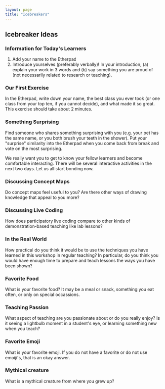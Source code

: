 ```yaml
---
layout: page
title: "Icebreakers"
---
```


## Icebreaker Ideas

### Information for Today's Learners

1. Add your name to the Etherpad
1. Introduce yourselves (preferably verbally)! In your introduction, (a) explain your work in 3 words and (b) say something you are proud of (not necessarily related to research or teaching).

### Our First Exercise

In the Etherpad, write down your name, the best class you ever
took (or one class from your top ten, if you cannot decide), and
what made it so great.
This exercise should take about 2 minutes.

### Something Surprising

Find someone who shares something surprising with you (e.g. your pet has the same name,
or you both brush your teeth in the shower). Put your "surprise" similarity into the Etherpad when
you come back from break and vote on the most surprising.

We really want you to get to know your fellow learners and become comfortable interacting. There
will be several interactive activities in the next two days. Let us all start bonding now.

### Discussing Concept Maps

Do concept maps feel useful to you?
Are there other ways of drawing knowledge that appeal to you more?

### Discussing Live Coding

How does participatory live coding compare to other kinds of demonstration-based teaching
like lab lessons?

### In the Real World

How practical do you think it would be to use the techniques you have learned in this workshop
in regular teaching?
In particular,
do you think you would have enough time to prepare and teach lessons
the ways you have been shown?

### Favorite Food

What is your favorite food?
It may be a meal or snack, something you eat often, or only on special occassions.

### Teaching Passion

What aspect of teaching are you passionate about or do you really enjoy?
Is it seeing a lightbulb moment in a student's eye, or learning something new when you teach?

### Favorite Emoji

What is your favorite emoji. If you do not have a favorite or do not use emoiji's, that is an okay answer.

### Mythical creature

What is a mythical creature from where you grew up?
